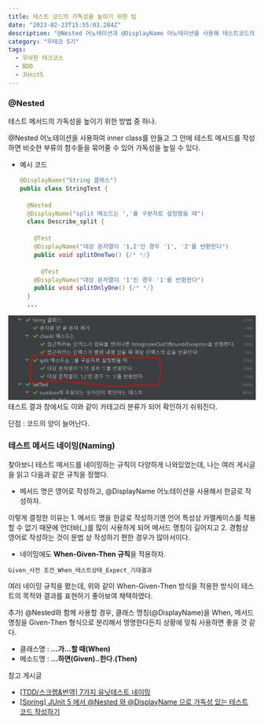 ```yaml
---
title: 테스트 코드의 가독성을 높이기 위한 팁
date: "2023-02-23T15:55:03.284Z"
description: "@Nested 어노테이션과 @DisplayName 어노테이션을 사용해 테스트코드의 가독성을 높여보자."
category: "우테코 5기"
tags:
  - 우아한 테크코스
  - BDD
  - JUnit5
---
```


### @Nested

테스트 메서드의 가독성을 높이기 위한 방법 중 하나.

@Nested 어노테이션을 사용하여 inner class를 만들고 그 안에 테스트 메서드를 작성하면 비슷한 부류의 함수들을 묶어줄 수 있어 가독성을 높일 수 있다.

- 예시 코드

  ```java
  @DisplayName("String 클래스")
  public class StringTest {

    @Nested
    @DisplayName("split 메소드는 ','를 구분자로 설정했을 때")
    class Describe_split {

      @Test
      @DisplayName("대상 문자열이 '1,2'인 경우 '1', '2'를 반환한다")
      public void splitOneTwo() {/* */}

  		@Test
      @DisplayName("대상 문자열이 '1'인 경우 '1'를 반환한다")
      public void splitOnlyOne() {/* */}
    }
  	...
  ```

![예시 사진](./example.png)
테스트 결과 창에서도 이와 같이 카테고리 분류가 되어 확인하기 쉬워진다.

단점 : 코드의 양이 늘어난다.

### 테스트 메서드 네이밍(Naming)

찾아보니 테스트 메서드를 네이밍하는 규칙이 다양하게 나와있었는데, 나는 여러 게시글을 읽고 다음과 같은 규칙을 정했다.

- 메서드 명은 영어로 작성하고, @DisplayName 어노테이션을 사용해서 한글로 작성하자.

이렇게 결정한 이유는 1. 메서드 명을 한글로 작성하기엔 언어 특성상 카멜케이스를 적용할 수 없기 때문에 언더바(\_)를 많이 사용하게 되어 메서드 명칭이 길어지고 2. 경험상 영어로 작성하는 것이 문법 상 작성하기 편한 경우가 많아서이다.

- 네이밍에도 **When-Given-Then 규칙**을 적용하자.

`Given_사전 조건_When_테스트상태_Expect_기대결과`

여러 네이밍 규칙을 봤는데, 위와 같이 When-Given-Then 방식을 적용한 방식이 테스트의 목적와 결과를 표현하기 좋아보여 채택하였다.

추가) @Nested와 함께 사용할 경우, 클래스 명칭(@DisplayName)을 When, 메서드 명칭을 Given-Then 형식으로 분리해서 명명한다든지 상황에 맞춰 사용하면 좋을 것 같다.

- 클래스명 : **…가…할 때(When)**
- 메소드명 : **…하면(Given)..한다.(Then)**

<nav> 참고 게시글

- [[TDD/스크랩&번역] 7가지 유닛테스트 네이밍](https://it-is-mine.tistory.com/3)
- [[Spring] JUnit 5 에서 @Nested 와 @DisplayName 으로 가독성 있는 테스트 코드 작성하기](https://bcp0109.tistory.com/297)
</nav>
